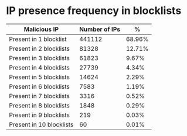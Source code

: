 # IP presence frequency in blocklists
| Malicious IP | Number of IPs | % |
|----|----|----|
| Present in 1 blocklist | 441112 | 68.96% |
| Present in 2 blocklists | 81328 | 12.71% |
| Present in 3 blocklists | 61823 | 9.67% |
| Present in 4 blocklists | 27739 | 4.34% |
| Present in 5 blocklists | 14624 | 2.29% |
| Present in 6 blocklists | 7583 | 1.19% |
| Present in 7 blocklists | 3316 | 0.52% |
| Present in 8 blocklists | 1848 | 0.29% |
| Present in 9 blocklists | 219 | 0.03% |
| Present in 10 blocklists | 60 | 0.01% |
